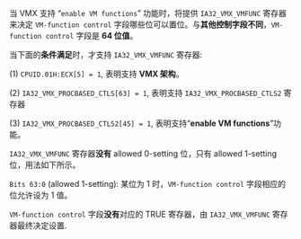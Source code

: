 
当 VMX 支持 “`enable VM functions`” 功能时，将提供 `IA32_VMX_VMFUNC` 寄存器来决定 `VM-function control` 字段哪些位可以置位。与**其他控制字段不同**，`VM-function control` 字段是 **64 位值**。

当下面的**条件满足**时，才支持 `IA32_VMX_VMFUNC` 寄存器: 

(1) `CPUID.01H:ECX[5] = 1`, 表明支持 **VMX 架构**。

(2) `IA32_VMX_PROCBASED_CTLS[63] = 1`, 表明支持 `IA32_VMX_PROCBASED_CTLS2` 寄存器

(3) `IA32_VMX_PROCBASED_CTLS2[45] = 1`, 表明支持“**enable VM functions**”功能。

`IA32_VMX_VMFUNC` 寄存器**没有** allowed 0-setting 位，只有 allowed 1-setting 位，用法如下所示。

`Bits 63:0` (allowed 1-setting): 某位为 1 时，`VM-function control` 字段相应的位允许设为 1 值。

`VM-function control` 字段**没有**对应的 TRUE 寄存器，由 `IA32_VMX_VMFUNC` 寄存器最终决定设置.